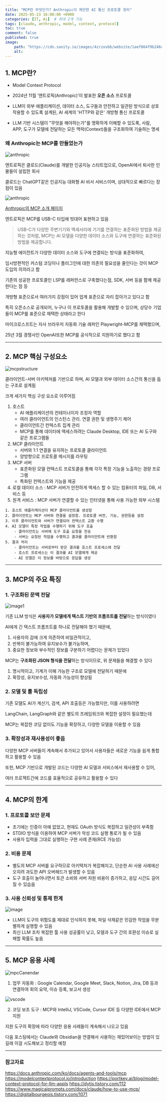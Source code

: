 ```yaml
---
title: "MCP란 무엇인가? Anthropic이 제안한 AI 통신 프로토콜 정리"
date: 2025-05-23 16:00:00 +0900
categories: [IT, Ai]  # 최대 2개 가능
tags: [claude, anthropic, model, context, protocol]     
toc: true
comment: false
published: true
image:
    path: "https://cdn.sanity.io/images/4zrzovbb/website/1aef864f9b246c740fe3cef6e1068f2220995d5e-2400x1260.png"
    alt: 
---
```


## 1. MCP란?

- Model Context Protocol

- 2024년 11월 ‘앤트로픽(Anthropic)’이 발표한 **오픈 소스** 프로토콜

- LLM이 외부 애플리케이션, 데이터 소스, 도구들과 안전하고 일관된 방식으로 상호작용할 수 있도록 설계된, AI 세계의 'HTTP와 같은' 개방형 통신 프로토콜

- LLM 기반 시스템이 "무엇을 해야하는가"를 명확하게 이해할 수 있도록, 사람, APP, 도구가 모델에 전달하는 모든 맥락(Context)들을 구조화하여 기술하는 명세

### 왜 Anthropic는 MCP를 만들었는가

![anthropic](https://www.edfringe.com/media/4s0libae/11-anthropic.jpg?rxy=0.5590343899857355,0.5071113753333142&width=860&height=420&v=1db4825899ba3b0&format=webp)

앤트로픽은 클로드(Claude)를 개발한 인공지능 스타트업으로, OpenAI에서 퇴사한 인물들이 설립한 회사

클로드는 ChatGPT같은 인공지능 대화형 AI 비서 서비스이며, 상대적으로 빠르다는 장점이 있음

![anthropic](https://cdn.sanity.io/images/4zrzovbb/website/1aef864f9b246c740fe3cef6e1068f2220995d5e-2400x1260.png)

[Anthropic의 MCP 소개 페이지](https://docs.anthropic.com/ko/docs/agents-and-tools/mcp)

앤트로픽은 MCP를 USB-C 타입에 빗대어 표현하고 있음

> USB-C가 다양한 주변기기와 액세서리에 기기를 연결하는 표준화된 방법을 제공하는 것처럼, MCP는 AI 모델을 다양한 데이터 소스와 도구에 연결하는 표준화된 방법을 제공합니다.

지능형 에이전트가 다양한 데이터 소스와 도구에 연결되는 방식을 표준화하여, 

임시방편적인 커스텀 코딩이나 플러그인에 대한 의존의 필요성을 줄인다는 것이 MCP 도입의 의의라고 함

기존의 성공한 프로토콜인 LSP를 레퍼런스로 구축했다는점, SDK, 서버 등을 함께 제공한다는 점 등 

개방형 표준으로서 여러가지 강점이 있어 업계 표준으로 자리 잡아가고 있다고 함

특히 오픈소스로 공개되어, 누구나 이 프로토콜을 활용해 개발할 수 있으며, 상당수 기업들이 MCP를 표준으로 채택한 상태라고 한다

마이크로스프트는 자사 브라우저 자동화 기술 래퍼인 Playwright-MCP를 채택했으며, 

25년 3월 경쟁사인 OpenAI또한 MCP를 공식적으로 지원하기로 했다고 함

---

## 2. MCP 핵심 구성요소

![mcpstructure](https://lh7-rt.googleusercontent.com/docsz/AD_4nXdQR2I6GhcYPjBYTLhZAcBaFKdygfszEn0j7Cump8XG-sEAOWxflVqY20kf4XZRykqxtqhrHoX4Z4uZAad4aqoGnc0Q0g1t_RsgLoZJNMLybE8Ac4eroNYc4xS0pPgXHyzxFUZ52w?key=IsGNiSRhrkHyNt69qnptW9Gk)

클라이언트-서버 아키텍처를 기반으로 하며, AI 모델과 외부 데이터 소스간의 통신을 돕는 구조로 설계됨

크게 세가지 핵심 구성 요소로 이루어짐

1. 호스트 
	- AI 애플리케이션의 컨테이너이자 조정자 역할
	- 여러 클라이언트의 인스턴스 관리. 연결 권한 및 생명주기 제어
	- 클라이언트간 컨텍스트 집계 관리
	- MCP를 통해 데이터에 액세스하려는 Claude Desktop, IDE 또는 AI 도구와 같은 프로그램들
2. MCP 클라이언트
	- 서버와 1:1 연결을 유지하는 프로토콜 클라이언트
	- 양방향으로 프로토콜 메시지를 라우팅
3. MCP 서버
	- 표준화된 모델 컨텍스트 프로토콜을 통해 각각 특정 기능을 노출하는 경량 프로그램
	- 특화된 컨텍스트와 기능을 제공
4. 로컬 데이터 소스 : MCP 서버가 안전하게 액세스 할 수 있는 컴퓨터의 파일, DB, 서비스 등
5. 원격 서비스 : MCP 서버가 연결할 수 있는 인터넷을 통해 사용 가능한 외부 시스템

```
1. 호스트 애플리케이션이 MCP 클라이언트를 생성함
2. 클라이언트는 MCP 서버와 연결을 설정함. 프로토콜 버전, 기능, 권한등을 설정
3. 이후 클라이언트와 서버가 연결되어 컨텍스트 교환 수행
4. AI 모델이 특정 작업을 수행하기 위해 도구 호출
	- 클라이언트는 서버에 도구 호출 요청을 전송
	- 서버는 요청된 작업을 수행하고 결과를 클라이언트에 반환함
5. 결과 처리
	- 클라이언트는 서버로부터 받은 결과를 호스트 프로세스에 전달 
	- 호스트 프로세스는 이 결과를 AI 모델에게 제공
	- AI 모델은 이 정보를 바탕으로 응답을 생성
```

---

## 3. MCP의 주요 특징

### 1. 구조화된 문맥 전달

![image1](assets\img\posts\20252523_1.jpg)

기존 LLM 방식은 **사용자가 모델에게 텍스트 기반의 프롬프트를 전달**하는 방식이였다

AI에게 긴 텍스트 프롬프트를 하나로 전달해야 했기 때문에, 

1. 사용자의 감에 크게 의존하여 비일관적이고, 
2. 반복이 불가능하여 유지보수가 불가능하며, 
3. 중요한 정보와 부수적인 정보를 구분하기 어렵다는 문제가 있었다

MCP는 **구조화된 JSON 형식을 전달**하는 방식이므로, 위 문제들을 해결할 수 있다

1. 명시적이고, 기계가 이해 가능한 구조로 모델에 전달하기 때문에 
2. 확장성, 유지보수성, 자동화 가능성이 향상됨

### 2. 모델 및 툴 독립성

기존 모델도 AI가 계산기, 검색, API 호출등은 가능했지만, 이를 사용하려면 

LangChain, LangGraph와 같은 별도의 프레임워크와 복잡한 설정이 필요했는데

MCP는 복잡한 코딩 없이도 기능을 확장하고, 다양한 모델을 이용할 수 있음

### 3. 확장성과 재사용성이 좋음

다양한 MCP 서버들이 계속해서 추가되고 있어서 사용자들은 새로운 기능을 쉽게 통합하고 활용할 수 있음

또한,  MCP 기반으로 개발된 코드는 다양한 AI 모델과 서비스에서 재사용할 수 있어, 

여러 프로젝트간에 코드를 효율적으로 공유하고 활용할 수 있다

---

## 4. MCP의 한계

### 1. 프로토콜 보안 문제
- 초기에는 인증이 아예 없었고, 현재도 OAuth 방식도 복잡하고 일관성이 부족함
- STDIO 방식을 이용하여 MCP 서버가 악성 코드 실행 통로가 될 수 있음
- 사용자 입력을 그대로 실행하는 구현 사례 존재(RCE 가능성)

### 2. 비용 문제
- 별도의 MCP 서버를 요구하므로 아키텍처가 복잡해지고, 단순한 AI 사용 사례에선 오히려 과도한 API 오버헤드가 발생할 수 있음
- 도구 호출이 늘어나면서 토큰 소비와 서버 자원 비용이 증가하고, 응답 시간도 길어질 수 있습음

### 3. 사용 신뢰성 및 통제 한계
![image](assets\img\posts\20252523_2.jpg)
- LLM이 도구의 위험도를 제대로 인식하지 못해, 파일 삭제같은 민감한 작업을 무분별하게 실행할 수 있음
- 최신 LLM 조차 복잡한 툴 사용 성공률이 낮고, 모델과 도구 간의 호환성 이슈로 실패할 확률도 높음

---

## 5. MCP 응용 사례

![mpcCanendar](https://i.ytimg.com/vi/j6vif13ByrM/sddefault.jpg)

1. 업무 자동화 : Google Calendar, Google Meet, Slack, Notion, Jira, DB 등과 연결하여 회의 요약, 이슈 등록, 보고서 생성

![vscode](https://code.visualstudio.com/assets/docs/copilot/chat/mcp-servers/mcp-server-config-lenses.png)

2. 코딩 보조 도구 : MCP와 IntelliJ, VSCode, Cursor IDE 등 다양한 IDE에서 MCP 지원

지원 도구의 확장에 따라 다양한 응용 사례들이 계속해서 나오고 있음

다음 포스팅에서는 Claude와 Obsidian을 연결해서 사용하는 재밌어보이는 방법이 있길래 이걸 시도해보고 정리할 예정

---

### 참고자료

https://docs.anthropic.com/ko/docs/agents-and-tools/mcp
https://modelcontextprotocol.io/introduction
https://portkey.ai/blog/model-context-protocol-for-llm-appls
https://dytis.tistory.com/112
https://www.magicaiprompts.com/docs/claude/how-to-use-mcp/
https://digitalbourgeois.tistory.com/1071
